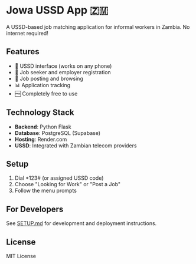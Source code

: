 # Jowa USSD App 🇿🇲

A USSD-based job matching application for informal workers in Zambia. No internet required!

## Features
- 📱 USSD interface (works on any phone)
- 👥 Job seeker and employer registration
- 💼 Job posting and browsing
- 📊 Application tracking
- 🆓 Completely free to use

## Technology Stack
- **Backend**: Python Flask
- **Database**: PostgreSQL (Supabase)
- **Hosting**: Render.com
- **USSD**: Integrated with Zambian telecom providers

## Setup
1. Dial *123# (or assigned USSD code)
2. Choose "Looking for Work" or "Post a Job"
3. Follow the menu prompts

## For Developers
See [SETUP.md](SETUP.md) for development and deployment instructions.

## License
MIT License